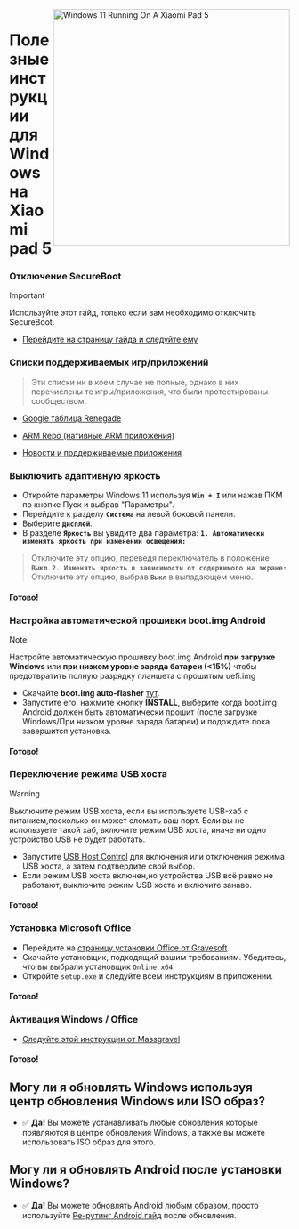 <img align="right" src="https://raw.githubusercontent.com/erdilS/Port-Windows-11-Xiaomi-Pad-5/main/nabu.png" width="425" alt="Windows 11 Running On A Xiaomi Pad 5">

# Полезные инструкции для Windows на Xiaomi pad 5

### Отключение SecureBoot
> [!Important]
> Используйте этот гайд, только если вам необходимо отключить SecureBoot.

- [Перейдите на страницу гайда и следуйте ему](/guide/Russian/disable-secureboot-ru.md)

### Списки поддерживаемых игр/приложений
> Эти списки ни в коем случае не полные, однако в них перечислены те игры/приложения, что были протестированы сообществом.

- [Google таблица Renegade](https://docs.google.com/spreadsheets/d/1XYuoySgYQE0HL573sA-0RGMX7I4lt5rWJuQ8Z8yRJNY/edit?usp=drivesdk)

- [ARM Repo (нативные ARM приложения)](https://armrepo.ver.lt/)

- [Новости и поддерживаемые приложения](https://windowsonarm.org/)


### Выключить адаптивную яркость 
- Откройте параметры Windows 11 используя **`Win + I`** или нажав ПКМ по кнопке Пуск и выбрав "Параметры".
- Перейдите к разделу **`Система`** на левой боковой панели.
- Выберите **`Дисплей`**.
- В разделе **`Яркость`** вы увидите два параметра:
**```1. Автоматически изменять яркость при изменении освещения:```**
> Отключите эту опцию, переведя переключатель в положение **`Выкл`**.
 **```2. Изменять яркость в зависимости от содержимого на экране:```**
> Отключите эту опцию, выбрав **`Выкл`** в выпадающем меню.

#### Готово!

### Настройка автоматической прошивки boot.img Android

>[!NOTE]
> Настройте автоматическую прошивку boot.img Android **при загрузке Windows** или **при низком уровне заряда батареи (<15%)** чтобы предотвратить полную разрядку планшета с прошитым uefi.img 

- Скачайте **boot.img auto-flasher** [тут](https://github.com/Misha803/My-Scripts/releases/tag/boot.img-Auto-Flasher).
- Запустите его, нажмите кнопку **INSTALL**, выберите когда boot.img Android должен быть автоматически прошит (после загрузке Windows/При низком уровне заряда батареи) и подождите пока завершится установка.

#### Готово!

### Переключение режима USB хоста
> [!WARNING]
> Выключите режим USB хоста, если вы используете USB-хаб с питанием,посколько он может сломать ваш порт. Если вы не используете такой хаб, включите режим USB хоста, иначе ни одно устройство USB не будет работать.

- Запустите [USB Host Control](https://github.com/Misha803/My-Scripts/releases/tag/USB-Host-Mode-Control) для включения или отключения режима USB хоста, а затем подтвердите свой выбор.
- Если режим USB хоста включен,но устройства USB всё равно не работают, выключите режим USB хоста и включите занаво.

#### Готово!


### Установка Microsoft Office
- Перейдите на [страницу установки Office от Gravesoft](https://gravesoft.dev/office_c2r_links).
- Скачайте установщик, подходящий вашим требованиям. Убедитесь, что вы выбрали установщик `Online x64`.
- Откройте `setup.exe` и следуйте всем инструкциям в приложении.

#### Готово!


### Активация Windows / Office
- [Следуйте этой инструкции от Massgravel](https://github.com/massgravel/Microsoft-Activation-Scripts)

#### Готово!


## Могу ли я обновлять Windows используя центр обновления Windows или ISO образ?
- ✅ **Да!** Вы можете устанавливать любые обновления которые появляются в центре обновления Windows, а также вы можете использовать ISO образ для этого.

## Могу ли я обновлять Android после установки Windows?
- ✅ **Да!** Вы можете обновлять Android любым образом, просто используйте [Ре-рутинг Android гайд](Re-rooting-en.md) после обновления.
